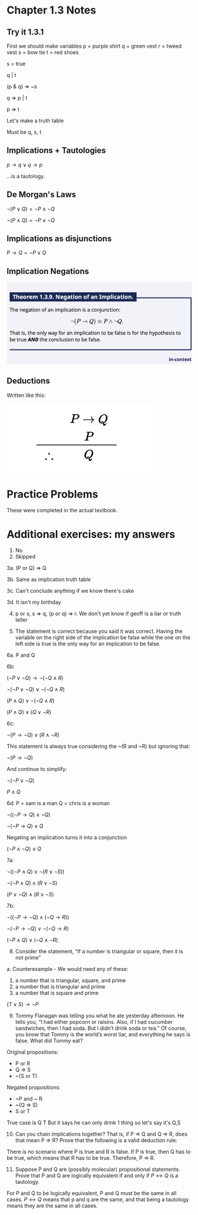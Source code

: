 # Chapter 1.3 Notes

## Try it 1.3.1

First we should make variables
p = purple shirt
q = green vest
r = tweed vest
s = bow tie
t = red shoes

s = true

q | t

(p & q) => ~s

q => p | t

p => t

Let's make a truth table

Must be q, s, t

## Implications + Tautologies

$p \rightarrow q \vee q \rightarrow p$

...is a tautology.

## De Morgan's Laws

$\neg (P \lor Q) = \neg P \land \neg Q$

$\neg (P \land Q) = \neg P \lor \neg Q$

## Implications as disjunctions

$P \rightarrow Q = \neg P \lor Q$

## Implication Negations

![The negation of an implication is a conjunction.](image.png)

## Deductions

Written like this:

![alt text](image-1.png)

# Practice Problems

These were completed in the actual textbook.

# Additional exercises: my answers

1. No
2. Skipped

3a. (P or Q) => Q

3b. Same as implication truth table

3c. Can't conclude anything if we know there's cake

3d. It isn't my birthday

4. p or s, s => q, (p or q) => r. We don't yet know if geoff is a liar or truth teller

5. The statement is correct because you said it was correct. Having the variable on the right side of the implication be false while the one on the left side is true is the only way for an implication to be false.

6a. P and Q

6b:

$(\neg P \lor \neg Q) \rightarrow \neg (\neg Q \land R)$

$\neg (\neg P \lor \neg Q) \lor \neg (\neg Q \land R)$

$(P \land Q) \lor \neg (\neg Q \land R)$

$(P \land Q) \lor (Q \lor \neg R)$

6c:

$\neg (P \rightarrow \neg Q) \lor (R \land \neg R)$

This statement is always true considering the ~(R and ~R) but ignoring that:

$\neg (P \rightarrow \neg Q)$

And continue to simplify:

$\neg (\neg P \lor \neg Q)$

$P \land Q$

6d:
P = sam is a man
Q = chris is a woman

$\neg ((\neg P \rightarrow Q) \land \neg Q)$

$\neg (\neg P \rightarrow Q) \lor Q$

Negating an implication turns it into a conjunction

$(\neg P \land \neg Q) \lor Q$

7a:

$\neg ((\neg P \land Q) \lor \neg (R \lor \neg S))$

$\neg (\neg P \land Q) \land (R \lor \neg S)$

$(P \lor \neg Q) \land (R \lor \neg S)$

7b:

$\neg ((\neg P \rightarrow \neg Q) \land (\neg Q \rightarrow R))$

$\neg (\neg P \rightarrow \neg Q) \lor \neg(\neg Q \rightarrow R)$

$(\neg P \land Q) \lor (\neg Q \land \neg R)$

8. Consider the statement, “If a number is triangular or square, then it is not prime”

a. Counterexample - We would need any of these: 
1. a number that is triangular, square, and prime
2. a number that is triangular and prime
3. a number that is square and prime

$(T \lor S) \rightarrow \neg P$

9. Tommy Flanagan was telling you what he ate yesterday afternoon. He tells you, “I had either popcorn or raisins. Also, if I had cucumber sandwiches, then I had soda. But I didn’t drink soda or tea.” Of course, you know that Tommy is the world’s worst liar, and everything he says is false. What did Tommy eat?

Original propositions:
- P or R
- Q => S
- ~(S or T)

Negated propositions:
- ~P and ~ R
- ~(Q => S)
- S or T

True case is Q T
But it says he can only drink 1 thing so let's say it's Q,S

10. Can you chain implications together? That is, if P => Q and Q => R, does that mean P => R? Prove that the following is a valid deduction rule:

There is no scenario where P is true and R is false.
If P is true, then Q has to be true, which means that R has to be true. Therefore, P => R.

11. Suppose P and Q are (possibly molecular) propositional statements. Prove that P and Q are logically equivalent if and only if $P \leftrightarrow Q$ is a tautology.

For P and Q to be logically equivalent, P and Q must be the same in all cases. $P \leftrightarrow Q$ means that p and q are the same, and that being a tautology means they are the same in all cases.